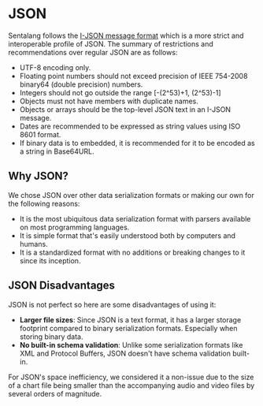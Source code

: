 # JSON

Sentalang follows the [I-JSON message format](https://datatracker.ietf.org/doc/html/rfc7493) which is a more strict and interoperable profile of JSON. The summary of restrictions and recommendations over regular JSON are as follows:
- UTF-8 encoding only.
- Floating point numbers should not exceed precision of IEEE 754-2008 binary64 (double precision) numbers.
- Integers should not go outside the range \[-(2^53)+1, (2^53)-1\]
- Objects must not have members with duplicate names.
- Objects or arrays should be the top-level JSON text in an I-JSON message.
- Dates are recommended to be expressed as string values using ISO 8601 format.
- If binary data is to embedded, it is recommended for it to be encoded as a string in Base64URL.

## Why JSON?
We chose JSON over other data serialization formats or making our own for the following reasons:
- It is the most ubiquitous data serialization format with parsers available on most programming languages.
- It is simple format that's easily understood both by computers and humans.
- It is a standardized format with no additions or breaking changes to it since its inception.

## JSON Disadvantages
JSON is not perfect so here are some disadvantages of using it:
- **Larger file sizes**: Since JSON is a text format, it has a larger storage footprint compared to binary serialization formats. Especially when storing binary data.
- **No built-in schema validation**: Unlike some serialization formats like XML and Protocol Buffers, JSON doesn't have schema validation built-in.

For JSON's space inefficiency, we considered it a non-issue due to the size of a chart file being smaller than the accompanying audio and video files by several orders of magnitude.
